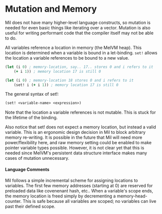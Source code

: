 # Mutation and Memory

Mil does not have many higher-level language constructs, so mutation is needed
for even basic things like iterating over a vector. Mutation is also useful for
writing performant code that the compiler itself may not be able to do.

All variables reference a location in memory (the MelVM heap). This location is
determined when a variable is bound in a let-binding. `set!` allows the
location a variable references to be bound to a new value.

```clojure
(let (i 0) ; memory-location, say.. 17.. stores 0 and i refers to it
    (+ i 1)) ; memory location 17 is still 0

(let (i 0) ; memory-location 18 stores 0 and i refers to it
    (set! i (+ i 1)) ; memory location 17 is still 0
```

The general syntax of set!:
```clojure
(set! <variable-name> <expression>)
```

Note that the location a variable references is not mutable. This is stuck for
the lifetime of the binding.

Also notice that set! does not expect a memory location, but instead a valid
variable. This is an ergonomic design decision in Mil to block arbitrary memory
re-writing. It is possible in the future that Mil will need more
power/flexibility here, and raw memory setting could be enabled to make
pointer variable types possible. However, it is not clear yet that this is
needed since MelVM's persistent data structure interface makes many cases of
mutation unnecessary.

#### Language Comments
Mil follows a simple incremental scheme for assigning locations to variables.
The first few memory addresses (starting at 0) are reserved for preloaded data
like covenenant hash, etc.. When a variable's scope ends, the memory location
is freed simply by decrementing a memory-head-counter. This is safe because
all variables are scoped; no variables can live past their defined scope.
